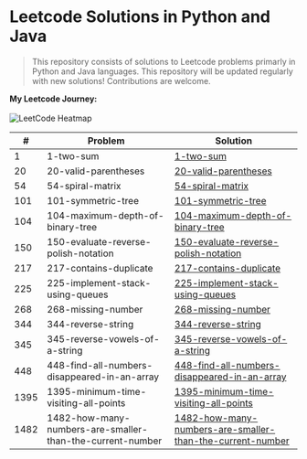 # Leetcode Solutions in Python and Java

> This repository consists of solutions to Leetcode problems primarly in  Python and Java languages. This repository will be updated regularly with new solutions! Contributions are welcome.

**My Leetcode Journey:**<br><br>
![LeetCode Heatmap](https://leetcard.jacoblin.cool/Sivaani_Janaswamy?theme=dark&font=syne&ext=heatmap)

<!-- START_TABLE -->
| # | Problem | Solution |
|---|----------|----------|
| 1 | 1-two-sum | [1-two-sum](1-two-sum) |
| 20 | 20-valid-parentheses | [20-valid-parentheses](20-valid-parentheses) |
| 54 | 54-spiral-matrix | [54-spiral-matrix](54-spiral-matrix) |
| 101 | 101-symmetric-tree | [101-symmetric-tree](101-symmetric-tree) |
| 104 | 104-maximum-depth-of-binary-tree | [104-maximum-depth-of-binary-tree](104-maximum-depth-of-binary-tree) |
| 150 | 150-evaluate-reverse-polish-notation | [150-evaluate-reverse-polish-notation](150-evaluate-reverse-polish-notation) |
| 217 | 217-contains-duplicate | [217-contains-duplicate](217-contains-duplicate) |
| 225 | 225-implement-stack-using-queues | [225-implement-stack-using-queues](225-implement-stack-using-queues) |
| 268 | 268-missing-number | [268-missing-number](268-missing-number) |
| 344 | 344-reverse-string | [344-reverse-string](344-reverse-string) |
| 345 | 345-reverse-vowels-of-a-string | [345-reverse-vowels-of-a-string](345-reverse-vowels-of-a-string) |
| 448 | 448-find-all-numbers-disappeared-in-an-array | [448-find-all-numbers-disappeared-in-an-array](448-find-all-numbers-disappeared-in-an-array) |
| 1395 | 1395-minimum-time-visiting-all-points | [1395-minimum-time-visiting-all-points](1395-minimum-time-visiting-all-points) |
| 1482 | 1482-how-many-numbers-are-smaller-than-the-current-number | [1482-how-many-numbers-are-smaller-than-the-current-number](1482-how-many-numbers-are-smaller-than-the-current-number) |
<!-- END_TABLE -->